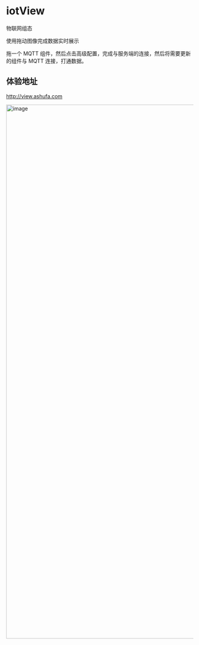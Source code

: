 # iotView
物联网组态

使用拖动图像完成数据实时展示

拖一个 MQTT 组件，然后点击高级配置，完成与服务端的连接，然后将需要更新的组件与 MQTT 连接，打通数据。

## 体验地址

http://view.ashufa.com

<img width="1436" alt="image" src="https://user-images.githubusercontent.com/7452152/173210408-89fe10a2-55d1-49c1-9508-d7d67bfe69f2.png">

